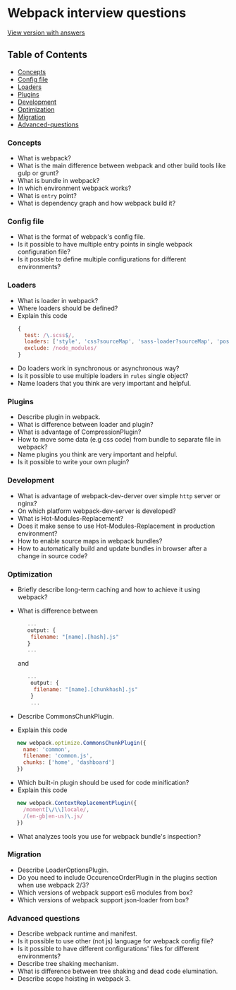 # Webpack interview questions

[View version with answers](https://github.com/styopdev/webpack-interview-questions/blob/master/answers.md)

## Table of Contents

* [Concepts](#concepts)
* [Config file](#config-file)
* [Loaders](#loaders)
* [Plugins](#plugins)
* [Development](#development)
* [Optimization](#optimization)
* [Migration](#migration)
* [Advanced-questions](#advanced-questions)

### Concepts
* What is webpack?
* What is the main difference between webpack and other build tools like gulp or grunt?
* What is bundle in webpack?
* In which environment webpack works?
* What is `entry` point?
* What is dependency graph and how webpack build it?

### Config file
* What is the format of webpack's config file.
* Is it possible to have multiple entry points in single webpack configuration file?
* Is it possible to define multiple configurations for different environments?

### Loaders 
* What is loader in webpack?
* Where loaders should be defined?
* Explain this code
    ```javascript
    {
      test: /\.scss$/,
      loaders: ['style', 'css?sourceMap', 'sass-loader?sourceMap', 'postcss-loader'],
      exclude: /node_modules/
    }
    ```
* Do loaders work in synchronous or asynchronous way?
* Is it possible to use multiple loaders in `rules` single object?
* Name loaders that you think are very important and helpful.

 
### Plugins 
* Describe plugin in webpack.
* What is difference between loader and plugin?
* What is advantage of CompressionPlugin?
* How to move some data (e.g css code) from bundle to separate file in webpack?
* Name plugins you think are very important and helpful.
* Is it possible to write your own plugin?

### Development
* What is advantage of webpack-dev-derver over simple `http` server or nginx?
* On which platform webpack-dev-server is developed?
* What is Hot-Modules-Replacement?
* Does it make sense to use Hot-Modules-Replacement in production environment?
* How to enable source maps in webpack bundles?
* How to automatically build and update bundles in browser after a change in source code?


### Optimization
* Briefly describe long-term caching and how to achieve it using webpack?
* What is difference between
  
    ```javascript
       ...
       output: {
        filename: "[name].[hash].js"
       }
       ...
   ```
    and
   ```javascript
      ...
       output: {
        filename: "[name].[chunkhash].js"
       }
       ...
    ```
* Describe CommonsChunkPlugin.
* Explain this code
 ```javascript
    new webpack.optimize.CommonsChunkPlugin({
      name: 'common',
      filename: 'common.js',
      chunks: ['home', 'dashboard']
    })
  ```
* Which built-in plugin should be used for code minification?
* Explain this code
 ```javascript
    new webpack.ContextReplacementPlugin({
      /moment[\/\\]locale/,
      /(en-gb|en-us)\.js/
    })
  ```
* What analyzes tools you use for webpack bundle's inspection?


### Migration
* Describe LoaderOptionsPlugin.
* Do you need to include OccurenceOrderPlugin in the plugins section when use webpack 2/3?
* Which versions of webpack support es6 modules from box?
* Which versions of webpack support json-loader from box?


### Advanced questions
* Describe webpack runtime and manifest.
* Is it possible to use other (not js) language for webpack config file?
* Is it possible to have different configurations' files for different environments?
* Describe tree shaking mechanism.
* What is difference between tree shaking and dead code elumination.
* Describe scope hoisting in webpack 3.
